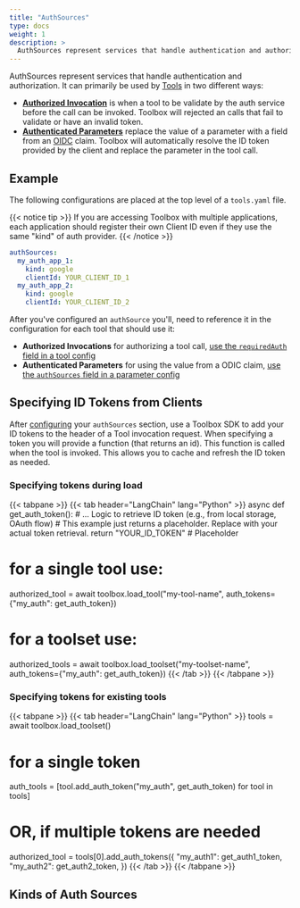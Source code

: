 ```yaml
---
title: "AuthSources"
type: docs
weight: 1
description: >
  AuthSources represent services that handle authentication and authorization. 
---
```


AuthSources represent services that handle authentication and authorization. It
can primarily be used by [Tools](../tools) in two different ways: 

- [**Authorized Invocation**](../tools/#authorized-invocations) is when a tool
  to be validate by the auth service before the call can be invoked. Toolbox
  will rejected an calls that fail to validate or have an invalid token.
- [**Authenticated Parameters**](../tools/#authenticated-parameters) replace the
  value of a parameter with a field from an [OIDC][openid-claims] claim. Toolbox
  will automatically resolve the ID token provided by the client and replace the
  parameter in the tool call.

[openid-claims]: https://openid.net/specs/openid-connect-core-1_0.html#StandardClaims
[auth-invoke]: ../tools/#authorized-invocations
[auth-params]: ../tools/#authenticated-phugarameters

## Example

The following configurations are placed at the top level of a `tools.yaml` file.

{{< notice tip >}}
If you are accessing Toolbox with multiple applications, each
 application should register their own Client ID even if they use the same
 "kind" of auth provider.
{{< /notice >}}

```yaml
authSources:
  my_auth_app_1:
    kind: google
    clientId: YOUR_CLIENT_ID_1
  my_auth_app_2:
    kind: google
    clientId: YOUR_CLIENT_ID_2
```

After you've configured an `authSource` you'll, need to reference it in the
configuration for each tool that should use it:
- **Authorized Invocations** for authorizing a tool call, [use the
  `requiredAuth` field in a tool config][auth-invoke]
- **Authenticated Parameters** for using the value from a ODIC claim, [use the
  `authSources` field in a parameter config][auth-params]


## Specifying ID Tokens from Clients

After [configuring](#example) your `authSources` section, use a Toolbox SDK to
add your ID tokens to the header of a Tool invocation request. When specifying a
token you will provide a function (that returns an id). This function is called
when the tool is invoked. This allows you to cache and refresh the ID token as
needed. 

### Specifying tokens during load
{{< tabpane >}}
{{< tab header="LangChain" lang="Python" >}}
async def get_auth_token():
    # ... Logic to retrieve ID token (e.g., from local storage, OAuth flow)
    # This example just returns a placeholder. Replace with your actual token retrieval.
    return "YOUR_ID_TOKEN" # Placeholder

# for a single tool use:
authorized_tool = await toolbox.load_tool("my-tool-name", auth_tokens={"my_auth": get_auth_token})

# for a toolset use: 
authorized_tools = await toolbox.load_toolset("my-toolset-name", auth_tokens={"my_auth": get_auth_token})
{{< /tab >}}
{{< /tabpane >}}


### Specifying tokens for existing tools

{{< tabpane >}}
{{< tab header="LangChain" lang="Python" >}}
tools = await toolbox.load_toolset()
# for a single token
auth_tools = [tool.add_auth_token("my_auth", get_auth_token) for tool in tools]
# OR, if multiple tokens are needed
authorized_tool = tools[0].add_auth_tokens({
  "my_auth1": get_auth1_token,
  "my_auth2": get_auth2_token,
}) 
{{< /tab >}}
{{< /tabpane >}}

## Kinds of Auth Sources
